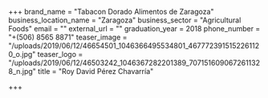 +++
brand_name = "Tabacon Dorado Alimentos de Zaragoza"
business_location_name = "Zaragoza"
business_sector = "Agricultural Foods"
email = ""
external_url = ""
graduation_year = 2018
phone_number = "+(506) 8565 8871"
teaser_image = "/uploads/2019/06/12/46654501_1046366495534801_4677723915152261120_o.jpg"
teaser_logo = "/uploads/2019/06/12/46503242_1046367282201389_7071516090672611328_n.jpg"
title = "Roy David Pérez Chavarría"

+++
